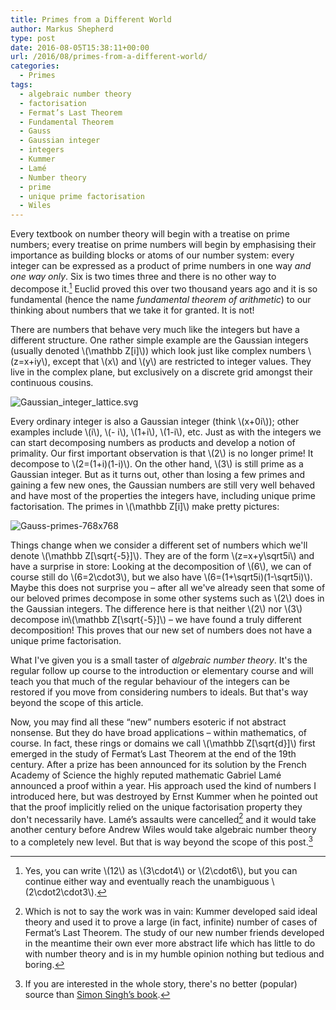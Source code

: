 ```yaml
---
title: Primes from a Different World
author: Markus Shepherd
type: post
date: 2016-08-05T15:38:11+00:00
url: /2016/08/primes-from-a-different-world/
categories:
  - Primes
tags:
  - algebraic number theory
  - factorisation
  - Fermat’s Last Theorem
  - Fundamental Theorem
  - Gauss
  - Gaussian integer
  - integers
  - Kummer
  - Lamé
  - Number theory
  - prime
  - unique prime factorisation
  - Wiles
---
```


Every textbook on number theory will begin with a treatise on prime numbers; every treatise on prime numbers will begin by emphasising their importance as building blocks or atoms of our number system: every integer can be expressed as a product of prime numbers in one way _and one way only_. Six is two times three and there is no other way to decompose it.[^unique] Euclid proved this over two thousand years ago and it is so fundamental (hence the name _fundamental theorem of arithmetic_) to our thinking about numbers that we take it for granted. It is not!

There are numbers that behave very much like the integers but have a different structure. One rather simple example are the Gaussian integers (usually denoted \\(\mathbb Z[i]\\)) which look just like complex numbers \\(z=x+iy\\), except that \\(x\\) and \\(y\\) are restricted to integer values. They live in the complex plane, but exclusively on a discrete grid amongst their continuous cousins.

![Gaussian_integer_lattice.svg](/img/Gaussian_integer_lattice.svg_.png)

Every ordinary integer is also a Gaussian integer (think \\(x+0i\\)); other examples include \\(i\\), \\(- i\\), \\(1+i\\), \\(1-i\\), etc. Just as with the integers we can start decomposing numbers as products and develop a notion of primality. Our first important observation is that \\(2\\) is no longer prime! It decompose to \\(2=(1+i)(1-i)\\). On the other hand, \\(3\\) is still prime as a Gaussian integer. But as it turns out, other than losing a few primes and gaining a few new ones, the Gaussian numbers are still very well behaved and have most of the properties the integers have, including unique prime factorisation. The primes in \\(\mathbb Z[i]\\) make pretty pictures:

![Gauss-primes-768x768](/img/Gauss-primes-768x768.png)

Things change when we consider a different set of numbers which we'll denote \\(\mathbb Z[\sqrt{-5}]\\). They are of the form \\(z=x+y\sqrt5i\\) and have a surprise in store: Looking at the decomposition of \\(6\\), we can of course still do \\(6=2\cdot3\\), but we also have \\(6=(1+\sqrt5i)(1-\sqrt5i)\\). Maybe this does not surprise you – after all we've already seen that some of our beloved primes decompose in some other systems such as \\(2\\) does in the Gaussian integers. The difference here is that neither \\(2\\) nor \\(3\\) decompose in\\(\mathbb Z[\sqrt{-5}]\\) – we have found a truly different decomposition! This proves that our new set of numbers does not have a unique prime factorisation.

What I've given you is a small taster of _algebraic number theory_. It's the regular follow up course to the introduction or elementary course and will teach you that much of the regular behaviour of the integers can be restored if you move from considering numbers to ideals. But that's way beyond the scope of this article.

Now, you may find all these “new” numbers esoteric if not abstract nonsense. But they do have broad applications – within mathematics, of course. In fact, these rings or domains we call \\(\mathbb Z[\sqrt{d}]\\) first emerged in the study of Fermat’s Last Theorem at the end of the 19th century. After a prize has been announced for its solution by the French Academy of Science the highly reputed mathematic Gabriel Lamé announced a proof within a year. His approach used the kind of numbers I introduced here, but was destroyed by Ernst Kummer when he pointed out that the proof implicitly relied on the unique factorisation property they don't necessarily have. Lamé’s assaults were cancelled[^ant] and it would take another century before Andrew Wiles would take algebraic number theory to a completely new level. But that is way beyond the scope of this post.[^singh]

[^unique]: Yes, you can write \\(12\\) as \\(3\cdot4\\) or \\(2\cdot6\\), but you can continue either way and eventually reach the unambiguous \\(2\cdot2\cdot3\\).
[^ant]: Which is not to say the work was in vain: Kummer developed said ideal theory and used it to prove a large (in fact, infinite) number of cases of Fermat’s Last Theorem. The study of our new number friends developed in the meantime their own ever more abstract life which has little to do with number theory and is in my humble opinion nothing but tedious and boring.
[^singh]: If you are interested in the whole story, there's no better (popular) source than [Simon Singh’s book](http://www.amazon.co.uk/gp/product/1841157910/ref=as_li_tf_tl?ie=UTF8&camp=1634&creative=6738&creativeASIN=1841157910&linkCode=as2&tag=riemannhypo-21).
